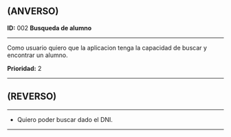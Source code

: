 ## (ANVERSO)

**ID:** 002 **Busqueda de alumno**
___

Como usuario quiero que la aplicacion tenga la capacidad de buscar y encontrar un alumno.

**Prioridad:** 2
___


## (REVERSO)
___

* Quiero poder buscar dado el DNI.
___
